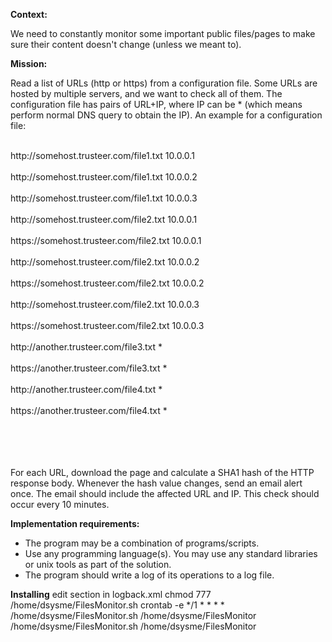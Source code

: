 **Context:**

We need to constantly monitor some important public files/pages to make sure their content doesn't change (unless we meant to).


**Mission:**

Read a list of URLs (http or https) from a configuration file. Some URLs are hosted by multiple servers, and we want to check all of them. The configuration file has pairs of URL+IP, where IP can be * (which means perform normal DNS query to obtain the IP). An example for a configuration file:

<br>
http://somehost.trusteer.com/file1.txt  10.0.0.1
</br>
<br>
http://somehost.trusteer.com/file1.txt  10.0.0.2
</br>
<br>
http://somehost.trusteer.com/file1.txt  10.0.0.3
</br>
<br>
http://somehost.trusteer.com/file2.txt  10.0.0.1
</br>
<br>
https://somehost.trusteer.com/file2.txt  10.0.0.1
</br>
<br>
http://somehost.trusteer.com/file2.txt  10.0.0.2
</br>
<br>
https://somehost.trusteer.com/file2.txt  10.0.0.2
</br>
<br>
http://somehost.trusteer.com/file2.txt  10.0.0.3
</br>
<br>
https://somehost.trusteer.com/file2.txt  10.0.0.3
</br>
<br>
http://another.trusteer.com/file3.txt  *
</br>
<br>
https://another.trusteer.com/file3.txt  *
</br>
<br>
http://another.trusteer.com/file4.txt  *
</br>
<br>
https://another.trusteer.com/file4.txt  *
</br>
<br></br>
<br></br>
<p>
For each URL, download the page and calculate a SHA1 hash of the HTTP response body. Whenever the hash value changes, send an email alert once. The email should include the affected URL and IP.
This check should occur every 10 minutes.
</p>

**Implementation requirements:**

- The program may be a combination of programs/scripts.
- Use any programming language(s). You may use any standard libraries or unix tools as part of the solution.
- The program should write a log of its operations to a log file.

**Installing**
edit <File> section in logback.xml
chmod 777 /home/dsysme/FilesMonitor.sh
crontab -e 
*/1 * * * * /home/dsysme/FilesMonitor.sh /home/dsysme/FilesMonitor
/home/dsysme/FilesMonitor.sh /home/dsysme/FilesMonitor